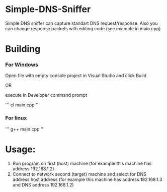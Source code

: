 # Simple-DNS-Sniffer

Simple DNS sniffer can capture standart DNS request/response.
Also you can change response packets with editing code (see example in main.cpp)

# Building

### For Windows

Open file with empty console project in Visual Studio and click Build

OR

execute in Developer command prompt

'''
cl main.cpp
'''

### For linux

'''
g++ main.cpp
'''

# Usage:

1. Run program on first (host) machine (for example this machine has address 192.168.1.2)
2. Connect to network second (target) machine and select for DNS address host address (for example this machine has address 192.168.1.3 and DNS address 192.168.1.2)